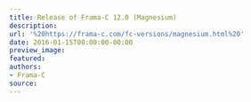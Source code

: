 ```yaml
---
title: Release of Frama-C 12.0 (Magnesium)
description:
url: '%20https://frama-c.com/fc-versions/magnesium.html%20'
date: 2016-01-15T00:00:00-00:00
preview_image:
featured:
authors:
- Frama-C
source:
---
```



